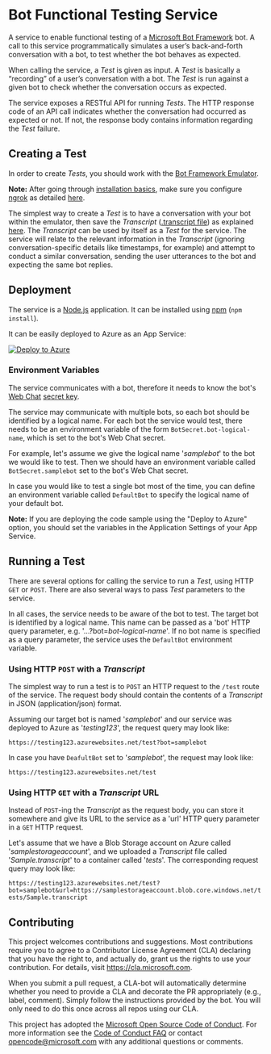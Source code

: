 # Bot Functional Testing Service

A service to enable functional testing of a [Microsoft Bot Framework](https://dev.botframework.com/) bot. A call to this service programmatically simulates a user’s back-and-forth conversation with a bot, to test whether the bot behaves as expected. 

When calling the service, a _Test_ is given as input. A _Test_ is basically a “recording” of a user’s conversation with a bot. The _Test_ is run against a given bot to check whether the conversation occurs as expected.

The service exposes a RESTful API for running _Tests_. The HTTP response code of an API call indicates whether the conversation had occurred as expected or not. If not, the response body contains information regarding the _Test_ failure.

## Creating a Test

In order to create _Tests_, you should work with the [Bot Framework Emulator](https://docs.microsoft.com/en-us/azure/bot-service/bot-service-debug-emulator?view=azure-bot-service-4.0).

**Note:** After going through [installation basics](https://docs.microsoft.com/en-us/azure/bot-service/bot-service-debug-emulator?view=azure-bot-service-4.0#prerequisites), make sure you configure [ngrok](https://ngrok.com/) as detailed [here](https://docs.microsoft.com/en-us/azure/bot-service/bot-service-debug-emulator?view=azure-bot-service-4.0#configure-ngrok).

The simplest way to create a _Test_ is to have a conversation with your bot within the emulator, then save the _Transcript_ ([.transcript file](https://docs.microsoft.com/en-us/azure/bot-service/bot-builder-debug-transcript?view=azure-bot-service-4.0#the-bot-transcript-file)) as explained [here](https://docs.microsoft.com/en-us/azure/bot-service/bot-builder-debug-transcript?view=azure-bot-service-4.0#creatingstoring-a-bot-transcript-file). The _Transcript_ can be used by itself as a _Test_ for the service. The service will relate to the relevant information in the _Transcript_ (ignoring conversation-specific details like timestamps, for example) and attempt to conduct a similar conversation, sending the user utterances to the bot and expecting the same bot replies. 

## Deployment

The service is a [Node.js](https://nodejs.org) application. It can be installed using [npm](https://www.npmjs.com) (`npm install`). 

It can be easily deployed to Azure as an App Service:

[![Deploy to Azure](https://azuredeploy.net/deploybutton.png)](https://azuredeploy.net/)

### Environment Variables

The service communicates with a bot, therefore it needs to know the bot's [Web Chat](https://docs.microsoft.com/en-us/azure/bot-service/bot-service-channel-connect-webchat?view=azure-bot-service-4.0) [secret key](https://docs.microsoft.com/en-us/azure/bot-service/bot-service-channel-connect-webchat?view=azure-bot-service-4.0#step-1).

The service may communicate with multiple bots, so each bot should be identified by a logical name. For each bot the service would test, there needs to be an environment variable of the form `BotSecret.bot-logical-name`, which is set to the bot's Web Chat secret.

For example, let's assume we give the logical name '_samplebot_' to the bot we would like to test. Then we should have an environment variable called `BotSecret.samplebot` set to the bot's Web Chat secret.

In case you would like to test a single bot most of the time, you can define an environment variable called `DefaultBot` to specify the logical name of your default bot.

**Note:** If you are deploying the code sample using the "Deploy to Azure" option, you should set the variables in the Application Settings of your App Service. 

## Running a Test

There are several options for calling the service to run a _Test_, using HTTP `GET` or `POST`. There are also several ways to pass _Test_ parameters to the service.

In all cases, the service needs to be aware of the bot to test. The target bot is identified by a logical name. This name can be passed as a 'bot' HTTP query parameter, e.g. '…?bot=_bot-logical-name_'. If no bot name is specified as a query parameter, the service uses the `DefaultBot` environment variable.

### Using HTTP `POST` with a _Transcript_

The simplest way to run a test is to `POST` an HTTP request to the `/test` route of the service. The request body should contain the contents of a _Transcript_ in JSON (application/json) format.

Assuming our target bot is named '_samplebot_' and our service was deployed to Azure as '_testing123_', the request query may look like:

`https://testing123.azurewebsites.net/test?bot=samplebot`

In case you have `DeafultBot` set to '_samplebot_', the request may look like:

`https://testing123.azurewebsites.net/test`

### Using HTTP `GET` with a _Transcript_ URL

Instead of `POST`-ing the _Transcript_ as the request body, you can store it somewhere and give its URL to the service as a 'url' HTTP query parameter in a `GET` HTTP request.

Let's assume that we have a Blob Storage account on Azure called '_samplestorageaccount_', and we uploaded a _Transcript_ file called '_Sample.transcript_' to a container called '_tests_'. The corresponding request query may look like:

`https://testing123.azurewebsites.net/test?bot=samplebot&url=https://samplestorageaccount.blob.core.windows.net/tests/Sample.transcript`



## Contributing

This project welcomes contributions and suggestions.  Most contributions require you to agree to a
Contributor License Agreement (CLA) declaring that you have the right to, and actually do, grant us
the rights to use your contribution. For details, visit https://cla.microsoft.com.

When you submit a pull request, a CLA-bot will automatically determine whether you need to provide
a CLA and decorate the PR appropriately (e.g., label, comment). Simply follow the instructions
provided by the bot. You will only need to do this once across all repos using our CLA.

This project has adopted the [Microsoft Open Source Code of Conduct](https://opensource.microsoft.com/codeofconduct/).
For more information see the [Code of Conduct FAQ](https://opensource.microsoft.com/codeofconduct/faq/) or
contact [opencode@microsoft.com](mailto:opencode@microsoft.com) with any additional questions or comments.
